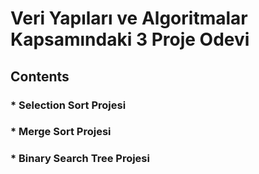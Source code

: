 # Veri Yapıları ve Algoritmalar Kapsamındaki 3 Proje Odevi

## Contents

### * Selection Sort Projesi
### * Merge Sort Projesi
### * Binary Search Tree Projesi
